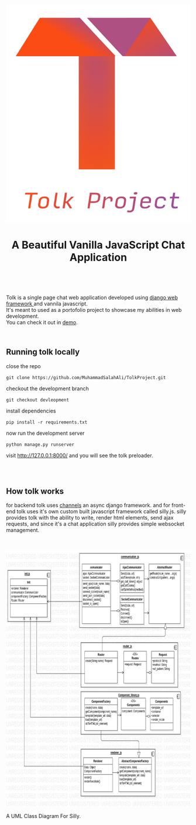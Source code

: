 <h1 align="center">
    <img src="assets/images/logo/TolkProjectIcon.ai.svg" />
</h1>


<h1 align="center">
    A Beautiful Vanilla JavaScript Chat Application
</h1>

<br/>
<br/>
<br/>

<p>Tolk is a single page chat web application developed using <a href="https://github.com/django/django">django web framework </a> and vannila javascript.<br/>
It's meant to used as a portofolio project to showcase my abilities in web development.<br/>
You can check it out in <a href="http://tolk-project.herokuapp.com/">demo</a>.
</p>
<br/>

## Running tolk locally
close the repo
```
git clone https://github.com/MuhammadSalahAli/TolkProject.git
```
checkout the development branch
```
git checkout devleopment
```
install dependencies
```
pip install -r requirements.txt
```
now run the development server
```
python manage.py runserver
```
visit <a href="http://127.0.0.1:8000/">http://127.0.0.1:8000/</a> and you will see the tolk preloader.


<br/>
<br/>

## How tolk works
for backend tolk uses <a href="https://github.com/django/channels">channels</a> an async django framework.
and for front-end tolk uses it's own custom built javascript framework called silly.js. silly provides tolk with the ability to write, render html elements, send ajax requests, and since it's a chat application silly provides simple websocket management. 

<br/>

<br/>

<img src="Documentation/JsAppClassdiagram.jpg"  width="800" height="700"/>

<p>
 A UML Class Diagram For Silly.
</p>
